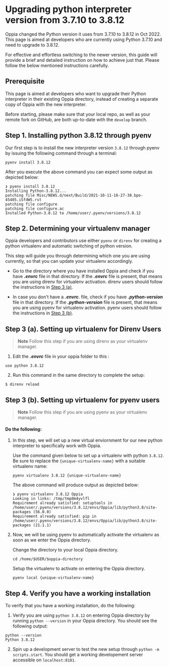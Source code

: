 # Upgrading python interpreter version from 3.7.10 to 3.8.12

Oppia changed the Python version it uses from 3.7.10 to 3.8.12 in Oct 2022. This page is aimed at developers who are currently using Python 3.7.10 and need to upgrade to 3.8.12. 

For effective and effortless switching to the newer version, this guide will provide a brief and detailed instruction on how to achieve just that. Please follow the below mentioned instructions carefully.

## Prerequisite

This page is aimed at developers who want to upgrade their Python interpreter in their existing Oppia directory, instead of creating a separate copy of Oppia with the new interpreter.

Before starting, please make sure that your local repo, as well as your remote fork on GitHub, are both up-to-date with the `develop` branch.

## Step 1. Installing python 3.8.12 through pyenv
Our first step is to install the new interpreter version `3.8.12` through pyenv by issuing the following command through a terminal:
```
pyenv install 3.8.12
```

After you execute the above command you can expect some output as depicted below:
```
❯ pyenv install 3.8.12
Installing Python-3.8.12...
patching file Misc/NEWS.d/next/Build/2021-10-11-16-27-38.bpo-45405.iSfdW5.rst
patching file configure
patching file configure.ac
Installed Python-3.8.12 to /home/user/.pyenv/versions/3.8.12
```

## Step 2. Determining your virtualenv manager

Oppia developers and contributors use either `pyenv` or `direnv` for creating a python virtualenv and automatic switching of python version.

This step will guide you through determining which one you are using currently, so that you can update your virtualenv accordingly.
* Go to the directory where you have installed Oppia and check if you have ***.envrc*** file in that directory. If the ***.envrc*** file is present, that means you are using direnv for virtualenv activation. direnv users should follow the instructions in [Step 3 (a)](#step-3-(a).-setting-up-virtualenv-for-direnv-users).

* In case you don't have a ***.envrc***. file, check if you have ***.python-version*** file in that directory. If the ***.python-version*** file is present, that means you are using pyenv for virtualenv activation. pyenv users should follow the instructions in [Step 3 (b)](#step-3-(b).-setting-up-virtualenv-for-pyenv-users).

## Step 3 (a). Setting up virtualenv for Direnv Users
> **Note**
> Follow this step if you are using direnv as your virtualenv manager.

1. Edit the ***.envrc*** file in your oppia folder to this :
```
use python 3.8.12
```

2. Run this command in the same directory to complete the setup:
```
$ direnv reload
```

## Step 3 (b). Setting up virtualenv for pyenv users
> **Note**
> Follow this step if you are using pyenv as your virtualenv manager.

#### Do the following:

1. In this step, we will set up a new virtual enviornment for our new python interpreter to specifically work with Oppia.

    Use the command given below to set up a virtualenv with python `3.8.12`. Be sure to replace the `{unique-virtualenv-name}` with a suitable virtualenv name:

    ```
    pyenv virtualenv 3.8.12 {unique-virtualenv-name}
    ```
    The above command will produce output as depicted below:

    ```
    ❯ pyenv virtualenv 3.8.12 Oppia
    Looking in links: /tmp/tmp8m4yvlfl
    Requirement already satisfied: setuptools in /home/user/.pyenv/versions/3.8.12/envs/Oppia/lib/python3.8/site-packages (56.0.0)
    Requirement already satisfied: pip in /home/user/.pyenv/versions/3.8.12/envs/Oppia/lib/python3.8/site-packages (21.1.1)
    ```

2. Now, we will be using pyenv to automatically activate the virtualenv as soon as we enter the Oppia directory.
    
    Change the directory to your local Oppia directory.
    ```
    cd /home/$USER/$oppia-directory 
    ```

    Setup the virtualenv to activate on entering the Oppia directory.
    ```
    pyenv local {unique-virtualenv-name}
    ```

## Step 4. Verify you have a working installation
To verify that you have a working installation, do the following:

1. Verify you are using `python 3.8.12` on entering Oppia directory by running `python --version` in your Oppia directory. You should see the following output:
```
python --version
Python 3.8.12
```

2. Spin up a development server to test the new setup through `python -m scripts.start`. You should get a working developement server accessible on `localhost:8181`.
